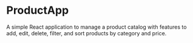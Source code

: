# ProductApp
A simple React application to manage a product catalog with features to add, edit, delete, filter, and sort products by category and price.
